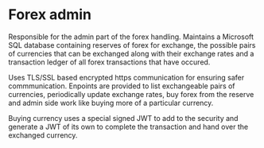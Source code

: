 # Forex admin

Responsible for the admin part of the forex handling. Maintains a Microsoft SQL database containing reserves of forex for exchange, the possible pairs of currencies that can be exchanged along with their exchange rates and a transaction ledger of all forex transactions that have occured. 

Uses TLS/SSL based encrypted https communication for ensuring safer commmunication. Enpoints  are provided to list exchangeable pairs of currencies, periodically update exchange rates, buy forex from the reserve and admin side work like buying more of a particular currency. 

Buying currency uses a special signed JWT to add to the security and generate a JWT of its own to complete the transaction and hand over the exchanged currency. 
